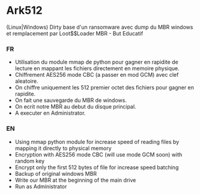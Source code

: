 # Ark512
(Linux|Windows) Dirty base d'un ransomware avec dump du MBR windows et remplacement par Loot$$Loader MBR - But Educatif


### FR
- Utilisation du module mmap de python pour gagner en rapidite de lecture en mappant les fichiers directement en memoire physique.
- Chiffrement AES256 mode CBC (a passer en mod GCM) avec clef aleatoire.
- On chiffre uniquement les 512 premier octet des fichiers pour gagner en rapidite.
- On fait une sauvegarde du MBR de windows.
- On ecrit notre MBR au debut du disque principal.
- A executer en Administrator. 

### EN
- Using mmap python module for increase speed of reading files by mapping it directly to physical memory
- Encryption with AES256 mode CBC (will use mode GCM soon) with random key
- Encrypt only the first 512 bytes of file for increase speed batching
- Backup of original windows MBR
- Write our MBR at the beginning of the main drive
- Run as Administrator
